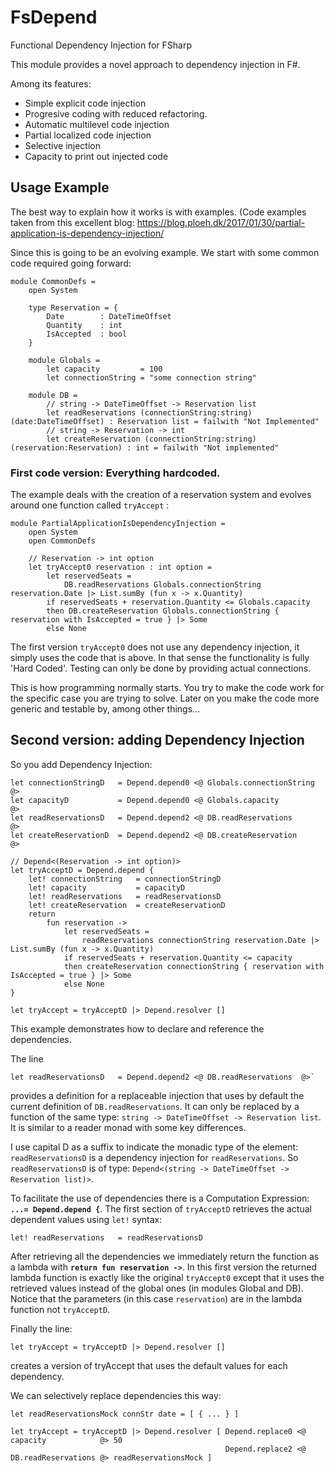 # FsDepend
Functional Dependency Injection for FSharp

This module provides a novel approach to dependency injection in F#.

Among its features:
- Simple explicit code injection
- Progresive coding with reduced refactoring.
- Automatic multilevel code injection
- Partial localized code injection
- Selective injection
- Capacity to print out injected code

## Usage Example
The best way to explain how it works is with examples. 
(Code examples taken from this excellent blog:
https://blog.ploeh.dk/2017/01/30/partial-application-is-dependency-injection/

Since this is going to be an evolving example. We start with  some common code required going forward:

    module CommonDefs =
        open System

        type Reservation = {
            Date        : DateTimeOffset
            Quantity    : int
            IsAccepted  : bool
        }

        module Globals =
            let capacity         = 100
            let connectionString = "some connection string"

        module DB =
            // string -> DateTimeOffset -> Reservation list
            let readReservations (connectionString:string) (date:DateTimeOffset) : Reservation list = failwith "Not Implemented"
            // string -> Reservation -> int
            let createReservation (connectionString:string) (reservation:Reservation) : int = failwith "Not implemented"

### First code version: Everything hardcoded.

The example deals with the creation of a reservation system and evolves around one function called `tryAccept` :

    module PartialApplicationIsDependencyInjection =
        open System
        open CommonDefs

        // Reservation -> int option
        let tryAccept0 reservation : int option =
            let reservedSeats =
                DB.readReservations Globals.connectionString reservation.Date |> List.sumBy (fun x -> x.Quantity)
            if reservedSeats + reservation.Quantity <= Globals.capacity
            then DB.createReservation Globals.connectionString { reservation with IsAccepted = true } |> Some
            else None

The first version `tryAccept0` does not use any dependency injection, it simply uses the code that is above. In that sense the functionality is fully 'Hard Coded'. Testing can only be done by providing actual connections.

This is how programming normally starts. 
You try to make the code work for the specific case you are trying to solve.
Later on you make the code more generic and testable by, among other things...

## Second version: adding Dependency Injection

So you add Dependency Injection:

    let connectionStringD   = Depend.depend0 <@ Globals.connectionString  @>
    let capacityD           = Depend.depend0 <@ Globals.capacity          @>
    let readReservationsD   = Depend.depend2 <@ DB.readReservations       @>
    let createReservationD  = Depend.depend2 <@ DB.createReservation      @>

    // Depend<(Reservation -> int option)>
    let tryAcceptD = Depend.depend {
        let! connectionString   = connectionStringD
        let! capacity           = capacityD
        let! readReservations   = readReservationsD
        let! createReservation  = createReservationD
        return
            fun reservation ->
                let reservedSeats =
                    readReservations connectionString reservation.Date |> List.sumBy (fun x -> x.Quantity)
                if reservedSeats + reservation.Quantity <= capacity
                then createReservation connectionString { reservation with IsAccepted = true } |> Some
                else None
    }

    let tryAccept = tryAcceptD |> Depend.resolver []

This example demonstrates how to declare and reference the dependencies.

The line

    let readReservationsD   = Depend.depend2 <@ DB.readReservations  @>` 
    
provides a definition for a replaceable 
injection that uses by default the current definition of `DB.readReservations`. It can only be replaced by a function of the same type: `string -> DateTimeOffset -> Reservation list`. It is similar to a reader monad with some key differences.

I use capital D as a suffix to indicate the monadic type of the element: `readReservationsD` is a dependency injection
for `readReservations`. So `readReservationsD` is of type: `Depend<(string -> DateTimeOffset -> Reservation list)>`.

To facilitate the use of dependencies there is a Computation Expression: **`...= Depend.depend {`**. The first section of `tryAcceptD` retrieves the actual dependent values using `let!` syntax:

    let! readReservations   = readReservationsD

After retrieving all the dependencies we immediately return the function as a lambda with **`return fun reservation ->`**. In this first version the returned lambda function is exactly like the original `tryAccept0` except that it uses the retrieved values instead of the global ones (in modules Global and DB). Notice that the parameters (in this case `reservation`) are in the lambda function not `tryAcceptD`.

Finally the line:

    let tryAccept = tryAcceptD |> Depend.resolver []
    
creates a version of tryAccept that uses the default values for each dependency. 

We can selectively replace dependencies this way:

    let readReservationsMock connStr date = [ { ... } ]

    let tryAccept = tryAcceptD |> Depend.resolver [ Depend.replace0 <@ capacity            @> 50 
                                                    Depend.replace2 <@ DB.readReservations @> readReservationsMock ]




